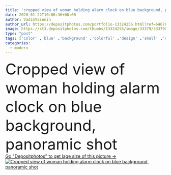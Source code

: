 ```yaml
---
title: 'cropped view of woman holding alarm clock on blue background, panoramic shot'
date: 2020-01-22T10:06:36+00:00
author: VadimVasenin
author_url: https://depositphotos.com/portfolio-13324256.html?ref=64678756
image: https://st3.depositphotos.com/thumbs/13324256/image/33379/333790434/api_thumb_450.jpg?forcejpeg=true
type: "post"
tags: ['color' ,'blue' ,'background' ,'colorful' ,'design' ,'small' ,'colour' ,'hands' ,'toy' ,'time' ,'classic' ,'modern' ,'concept' ,'woman' ,'trendy' ,'panorama' ,'panoramic' ,'trend' ,'partial' ,'Cropped' ,'2020' ,'copy space' ,'one person' ,'top view' ,'Alarm clock' ,'color of the year' ]
categories: 
  - modern
---
```

<div aling="center">
            <font size="60"> Cropped view of woman holding alarm clock on blue background, panoramic shot</font>   
</div>
<div>
    <a href='https://st3.depositphotos.com/thumbs/13324256/image/33379/333790434/api_thumb_450.jpg?forcejpeg=true?ref=64678756' target=_blank > Go "Depositphotos" to get lage size of this picture ->
        <img href='https://st3.depositphotos.com/thumbs/13324256/image/33379/333790434/api_thumb_450.jpg?forcejpeg=true?ref=64678756' src='https://st3.depositphotos.com/13324256/33379/i/950/depositphotos_333790434-stock-photo-cropped-view-woman-holding-alarm.jpg?forcejpeg=true' alt='Cropped view of woman holding alarm clock on blue background, panoramic shot' >
    </a>
</div>
